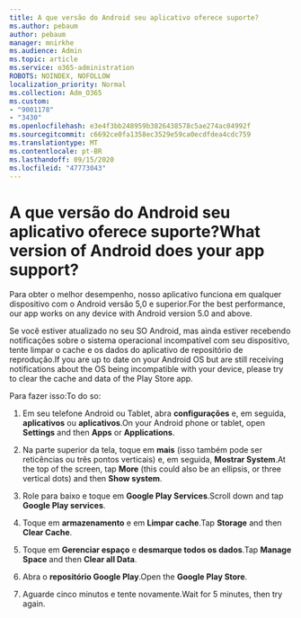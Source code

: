 ```yaml
---
title: A que versão do Android seu aplicativo oferece suporte?
ms.author: pebaum
author: pebaum
manager: mnirkhe
ms.audience: Admin
ms.topic: article
ms.service: o365-administration
ROBOTS: NOINDEX, NOFOLLOW
localization_priority: Normal
ms.collection: Adm_O365
ms.custom:
- "9001178"
- "3430"
ms.openlocfilehash: e3e4f3bb248959b3826438578c5ae274ac04992f
ms.sourcegitcommit: c6692ce0fa1358ec3529e59ca0ecdfdea4cdc759
ms.translationtype: MT
ms.contentlocale: pt-BR
ms.lasthandoff: 09/15/2020
ms.locfileid: "47773043"
---
```

# <a name="what-version-of-android-does-your-app-support"></a><span data-ttu-id="d63ba-102">A que versão do Android seu aplicativo oferece suporte?</span><span class="sxs-lookup"><span data-stu-id="d63ba-102">What version of Android does your app support?</span></span>

<span data-ttu-id="d63ba-103">Para obter o melhor desempenho, nosso aplicativo funciona em qualquer dispositivo com o Android versão 5,0 e superior.</span><span class="sxs-lookup"><span data-stu-id="d63ba-103">For the best performance, our app works on any device with Android version 5.0 and above.</span></span>

<span data-ttu-id="d63ba-104">Se você estiver atualizado no seu SO Android, mas ainda estiver recebendo notificações sobre o sistema operacional incompatível com seu dispositivo, tente limpar o cache e os dados do aplicativo de repositório de reprodução.</span><span class="sxs-lookup"><span data-stu-id="d63ba-104">If you are up to date on your Android OS but are still receiving notifications about the OS being incompatible with your device, please try to clear the cache and data of the Play Store app.</span></span>

<span data-ttu-id="d63ba-105">Para fazer isso:</span><span class="sxs-lookup"><span data-stu-id="d63ba-105">To do so:</span></span> 

1. <span data-ttu-id="d63ba-106">Em seu telefone Android ou Tablet, abra **configurações** e, em seguida, **aplicativos** ou **aplicativos**.</span><span class="sxs-lookup"><span data-stu-id="d63ba-106">On your Android phone or tablet, open **Settings** and then **Apps** or **Applications**.</span></span>

2. <span data-ttu-id="d63ba-107">Na parte superior da tela, toque em **mais** (isso também pode ser reticências ou três pontos verticais) e, em seguida, **Mostrar System**.</span><span class="sxs-lookup"><span data-stu-id="d63ba-107">At the top of the screen, tap **More** (this could also be an ellipsis, or three vertical dots) and then **Show system**.</span></span> 

3. <span data-ttu-id="d63ba-108">Role para baixo e toque em **Google Play Services**.</span><span class="sxs-lookup"><span data-stu-id="d63ba-108">Scroll down and tap **Google Play services**.</span></span> 

4. <span data-ttu-id="d63ba-109">Toque em **armazenamento** e em **Limpar cache**.</span><span class="sxs-lookup"><span data-stu-id="d63ba-109">Tap **Storage** and then **Clear Cache**.</span></span> 

5. <span data-ttu-id="d63ba-110">Toque em **Gerenciar espaço** e **desmarque todos os dados**.</span><span class="sxs-lookup"><span data-stu-id="d63ba-110">Tap **Manage Space** and then **Clear all Data**.</span></span> 

6. <span data-ttu-id="d63ba-111">Abra o **repositório Google Play**.</span><span class="sxs-lookup"><span data-stu-id="d63ba-111">Open the **Google Play Store**.</span></span> 

7. <span data-ttu-id="d63ba-112">Aguarde cinco minutos e tente novamente.</span><span class="sxs-lookup"><span data-stu-id="d63ba-112">Wait for 5 minutes, then try again.</span></span> 